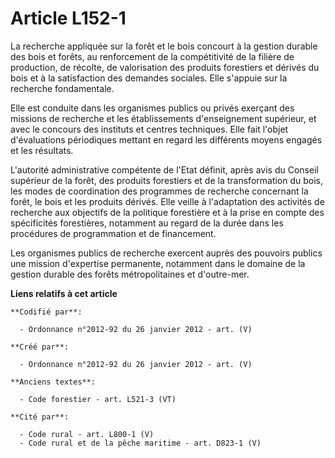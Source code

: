# Article L152-1

La recherche appliquée sur la forêt et le bois concourt à la gestion durable des bois et forêts, au renforcement de la
compétitivité de la filière de production, de récolte, de valorisation des produits forestiers et dérivés du bois et à la
satisfaction des demandes sociales. Elle s'appuie sur la recherche fondamentale.

Elle est conduite dans les organismes publics ou privés exerçant des missions de recherche et les établissements
d'enseignement supérieur, et avec le concours des instituts et centres techniques. Elle fait l'objet d'évaluations
périodiques mettant en regard les différents moyens engagés et les résultats.

L'autorité administrative compétente de l'Etat définit, après avis du Conseil supérieur de la forêt, des produits forestiers
et de la transformation du bois, les modes de coordination des programmes de recherche concernant la forêt, le bois et les
produits dérivés. Elle veille à l'adaptation des activités de recherche aux objectifs de la politique forestière et à la
prise en compte des spécificités forestières, notamment au regard de la durée dans les procédures de programmation et de
financement.

Les organismes publics de recherche exercent auprès des pouvoirs publics une mission d'expertise permanente, notamment dans
le domaine de la gestion durable des forêts métropolitaines et d'outre-mer.

**Liens relatifs à cet article**

	**Codifié par**:

	  - Ordonnance n°2012-92 du 26 janvier 2012 - art. (V)

	**Créé par**:

	  - Ordonnance n°2012-92 du 26 janvier 2012 - art. (V)

	**Anciens textes**:

	  - Code forestier - art. L521-3 (VT)

	**Cité par**:

	  - Code rural - art. L800-1 (V)
	  - Code rural et de la pêche maritime - art. D823-1 (V)
